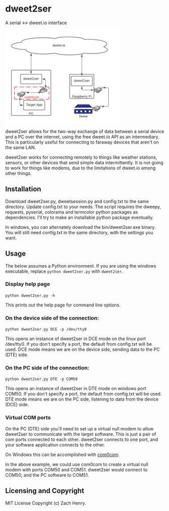 # dweet2ser
A serial <-> dweet.io interface

<img src="https://github.com/zhenry9/dweet2ser/blob/main/dweet2ser-signal-flow.png" height="300" align="middle">

dweet2ser allows for the two-way exchange of data between a serial device and a PC over the internet, using the free dweet.io API as an intermediary. This is particularly useful for connecting to faraway devices that aren't on the same LAN.

dweet2ser works for connecting remotely to things like weather stations, sensors, or other devices that send simple data intermittently. It is not going to work for things like modems, due to the limitations of dweet.io among other things.

## Installation
Download dweet2ser.py, dweetsession.py and config.txt to the same directory. Update config.txt to your needs. The script requires the dweepy, requests, pyserial, colorama and termcolor python packages as dependencies. I'll try to make an installable python package eventually.

In windows, you can alternately download the bin/dweet2ser.exe binary. You will still need config.txt in the same directory, with the settings you want.

## Usage
The below assumes a Python environment. If you are using the windows executable, replace `python dweet2ser.py` with `dweet2ser`.

### Display help page

  `python dweet2ser.py -h`
  
This prints out the help page for command line options.

### On the device side of the connection:
  
  `python dweet2ser.py DCE -p /dev/tty0`
 
This opens an instance of dweet2ser in DCE mode on the linux port /dev/tty0. If you don't specify a port, the default from config.txt will be used. DCE mode means we are on the device side, sending data to the PC (DTE) side.

### On the PC side of the connection:
  
  `python dweet2ser.py DTE -p COM50`

This opens an instance of dweet2ser in DTE mode on windows port COM50. If you don't specify a port, the default from config.txt will be used. DTE mode means we are on the PC side, listening to data from the device (DCE) side.

### Virtual COM ports
On the PC (DTE) side you'll need to set up a virtual null modem to allow dweet2ser to communicate with the target software. This is just a pair of com ports connected to each other. dweet2ser connects to one port, and your software application connects to the other. 

On Windows this can be accomplished with [com0com](http://com0com.sourceforge.net/).

In the above example, we could use com0com to create a virtual null modem with ports COM50 and COM51. dweet2ser would connect to COM50, and the PC software to COM51.

## Licensing and Copyright
MIT License
Copyright (c) Zach Henry.

